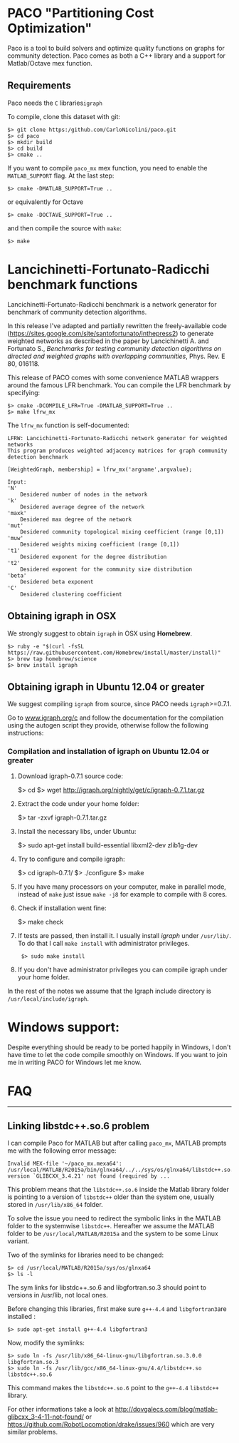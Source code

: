 # PACO "Partitioning Cost Optimization"

Paco is a tool to build solvers and optimize quality functions on graphs for community detection.
Paco comes as both a C++ library and a support for Matlab/Octave mex function.

## Requirements
Paco needs the `C` libraries`igraph`

To compile, clone this dataset with git:

    $> git clone https:/github.com/CarloNicolini/paco.git
    $> cd paco
    $> mkdir build
    $> cd build
    $> cmake ..

If you want to compile `paco_mx` mex function, you need to enable the `MATLAB_SUPPORT` flag. At the last step:

    $> cmake -DMATLAB_SUPPORT=True ..

or equivalently for Octave

    $> cmake -DOCTAVE_SUPPORT=True ..

and then compile the source with `make`:

    $> make

# Lancichinetti-Fortunato-Radicchi benchmark functions
Lancichinetti-Fortunato-Radicchi benchmark is a network generator for benchmark of community detection algorithms.

In this release I've adapted and partially rewritten the freely-available code (https://sites.google.com/site/santofortunato/inthepress2) to generate weighted networks as described in the paper by Lancichinetti A. and Fortunato S., *Benchmarks for testing community detection algorithms on directed and weighted graphs with overlapping communities*, Phys. Rev. E 80, 016118.

This release of PACO comes with some convenience MATLAB wrappers around the famous LFR benchmark. You can compile the LFR benchmark by specifying:

    $> cmake -DCOMPILE_LFR=True -DMATLAB_SUPPORT=True ..
    $> make lfrw_mx

The `lfrw_mx` function is self-documented:

    LFRW: Lancichinetti-Fortunato-Radicchi network generator for weighted networks
    This program produces weighted adjacency matrices for graph community detection benchmark
    
    [WeightedGraph, membership] = lfrw_mx('argname',argvalue);
    
    Input:
    'N'
        Desidered number of nodes in the network
    'k'
        Desidered average degree of the network
    'maxk'
        Desidered max degree of the network
    'mut'
        Desidered community topological mixing coefficient (range [0,1])
    'muw'
        Desidered weights mixing coefficient (range [0,1])
    't1'
        Desidered exponent for the degree distribution
    't2'
        Desidered exponent for the community size distribution
    'beta'
        Desidered beta exponent
    'C'
        Desidered clustering coefficient


## Obtaining igraph in OSX
We strongly suggest to obtain `igraph` in OSX using **Homebrew**.

    $> ruby -e "$(curl -fsSL https://raw.githubusercontent.com/Homebrew/install/master/install)"
    $> brew tap homebrew/science
    $> brew install igraph

## Obtaining igraph in Ubuntu 12.04 or greater
We suggest compiling `igraph` from source, since PACO needs `igraph`>=0.7.1.

Go to www.igraph.org/c and follow the documentation for the compilation using the autogen script they provide, otherwise follow the following instructions:

### Compilation and installation of igraph on Ubuntu 12.04 or greater

1. Download igraph-0.7.1 source code:


    $> cd
    $> wget http://igraph.org/nightly/get/c/igraph-0.7.1.tar.gz

 
2. Extract the code under your home folder:


    $> tar -zxvf igraph-0.7.1.tar.gz


3. Install the necessary libs, under Ubuntu:


    $> sudo apt-get install build-essential libxml2-dev zlib1g-dev


4. Try to configure and compile igraph:


    $> cd igraph-0.7.1/
    $> ./configure
    $> make 


5. If you have many processors on your computer, make in parallel mode, instead of `make` just issue `make -j8` for example to compile with 8 cores.

6. Check if installation went fine:


    $> make check


7. If tests are passed, then install it. I usually install *igraph* under `/usr/lib/`. To do that I call `make install` with administrator privileges. 


        $> sudo make install


8. If you don't have administrator privileges you can compile igraph under your home folder.

In the rest of the notes we assume that the Igraph include directory is `/usr/local/include/igraph`.

# Windows support:
Despite everything should be ready to be ported happily in Windows, I don't have time to let the code compile smoothly on Windows. If you want to join me in writing PACO for Windows let me know.

# FAQ
---

## Linking libstdc++.so.6 problem

I can compile Paco for MATLAB but after calling `paco_mx`, MATLAB prompts me with the following error message:

    Invalid MEX-file '~/paco_mx.mexa64':
    /usr/local/MATLAB/R2015a/bin/glnxa64/../../sys/os/glnxa64/libstdc++.so.6:
    version `GLIBCXX_3.4.21' not found (required by ...

This problem means that the `libstdc++.so.6` inside the Matlab library folder is pointing to a version of `libstdc++` older than the system one, usually stored in `/usr/lib/x86_64` folder.

To solve the issue you need to redirect the symbolic links in the MATLAB folder to the systemwise `libstdc++`. Hereafter we assume the MATLAB folder to be `/usr/local/MATLAB/R2015a` and the system to be some Linux variant.

Two of the symlinks for libraries need to be changed:

    $> cd /usr/local/MATLAB/R2015a/sys/os/glnxa64
    $> ls -l

The sym links for libstdc++.so.6 and libgfortran.so.3 should point to versions in /usr/lib, not local ones.


Before changing this libraries, first make sure `g++-4.4` and `libgfortran3`are installed :

    $> sudo apt-get install g++-4.4 libgfortran3

Now, modify the symlinks:

    $> sudo ln -fs /usr/lib/x86_64-linux-gnu/libgfortran.so.3.0.0 libgfortran.so.3
    $> sudo ln -fs /usr/lib/gcc/x86_64-linux-gnu/4.4/libstdc++.so libstdc++.so.6

This command makes the `libstdc++.so.6` point to the `g++-4.4` `libstdc++` library.

For other informations take a look at http://dovgalecs.com/blog/matlab-glibcxx_3-4-11-not-found/ or https://github.com/RobotLocomotion/drake/issues/960 which are very similar problems.
